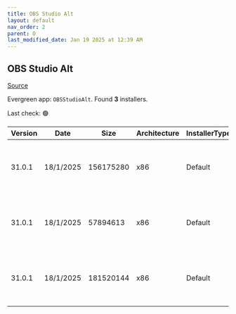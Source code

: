 ```yaml
---
title: OBS Studio Alt
layout: default
nav_order: 2
parent: O
last_modified_date: Jan 19 2025 at 12:39 AM
---
```


## OBS Studio Alt

[Source](https://obsproject.com/)

Evergreen app: `OBSStudioAlt`. Found **3** installers.

Last check: 🟢

| Version | Date      | Size      | Architecture | InstallerType | Type | URI                                                                                                                                                                                                                    |
| ------- | --------- | --------- | ------------ | ------------- | ---- | ---------------------------------------------------------------------------------------------------------------------------------------------------------------------------------------------------------------------- |
| 31.0.1  | 18/1/2025 | 156175280 | x86          | Default       | exe  | [https://github.com/obsproject/obs-studio/releases/download/31.0.1/OBS-Studio-31.0.1-Windows-Installer.exe](https://github.com/obsproject/obs-studio/releases/download/31.0.1/OBS-Studio-31.0.1-Windows-Installer.exe) |
| 31.0.1  | 18/1/2025 | 57894613  | x86          | Default       | zip  | [https://github.com/obsproject/obs-studio/releases/download/31.0.1/OBS-Studio-31.0.1-Windows-PDBs.zip](https://github.com/obsproject/obs-studio/releases/download/31.0.1/OBS-Studio-31.0.1-Windows-PDBs.zip)           |
| 31.0.1  | 18/1/2025 | 181520144 | x86          | Default       | zip  | [https://github.com/obsproject/obs-studio/releases/download/31.0.1/OBS-Studio-31.0.1-Windows.zip](https://github.com/obsproject/obs-studio/releases/download/31.0.1/OBS-Studio-31.0.1-Windows.zip)                     |
